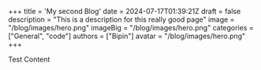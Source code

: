 +++
title = 'My second Blog'
date = 2024-07-17T01:39:21Z
draft = false
description = "This is a description for this really good page"
image = "/blog/images/hero.png"
imageBig = "/blog/images/hero.png"
categories = ["General", "code"]
authors = ["Bipin"]
avatar = "/blog/images/hero.png"
+++

Test Content
